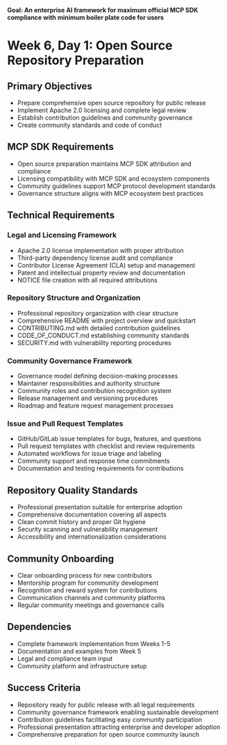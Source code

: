 **Goal: An enterprise AI framework for maximum official MCP SDK compliance with minimum boiler plate code for users**

# Week 6, Day 1: Open Source Repository Preparation

## Primary Objectives
- Prepare comprehensive open source repository for public release
- Implement Apache 2.0 licensing and complete legal review
- Establish contribution guidelines and community governance
- Create community standards and code of conduct

## MCP SDK Requirements
- Open source preparation maintains MCP SDK attribution and compliance
- Licensing compatibility with MCP SDK and ecosystem components
- Community guidelines support MCP protocol development standards
- Governance structure aligns with MCP ecosystem best practices

## Technical Requirements

### Legal and Licensing Framework
- Apache 2.0 license implementation with proper attribution
- Third-party dependency license audit and compliance
- Contributor License Agreement (CLA) setup and management
- Patent and intellectual property review and documentation
- NOTICE file creation with all required attributions

### Repository Structure and Organization
- Professional repository organization with clear structure
- Comprehensive README with project overview and quickstart
- CONTRIBUTING.md with detailed contribution guidelines
- CODE_OF_CONDUCT.md establishing community standards
- SECURITY.md with vulnerability reporting procedures

### Community Governance Framework
- Governance model defining decision-making processes
- Maintainer responsibilities and authority structure
- Community roles and contribution recognition system
- Release management and versioning procedures
- Roadmap and feature request management processes

### Issue and Pull Request Templates
- GitHub/GitLab issue templates for bugs, features, and questions
- Pull request templates with checklist and review requirements
- Automated workflows for issue triage and labeling
- Community support and response time commitments
- Documentation and testing requirements for contributions

## Repository Quality Standards
- Professional presentation suitable for enterprise adoption
- Comprehensive documentation covering all aspects
- Clean commit history and proper Git hygiene
- Security scanning and vulnerability management
- Accessibility and internationalization considerations

## Community Onboarding
- Clear onboarding process for new contributors
- Mentorship program for community development
- Recognition and reward system for contributions
- Communication channels and community platforms
- Regular community meetings and governance calls

## Dependencies
- Complete framework implementation from Weeks 1-5
- Documentation and examples from Week 5
- Legal and compliance team input
- Community platform and infrastructure setup

## Success Criteria
- Repository ready for public release with all legal requirements
- Community governance framework enabling sustainable development
- Contribution guidelines facilitating easy community participation
- Professional presentation attracting enterprise and developer adoption
- Comprehensive preparation for open source community launch